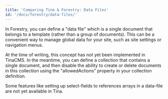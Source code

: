 ```yaml
---
title: 'Comparing Tina & Forestry: Data Files'
id: '/docs/forestry/data-files/'
---
```


In Forestry, you can define a "data file" which is a single document that belongs to a template (rather than a group of documents). This can be a convenient way to manage global data for your site, such as site settings or navigation menus.

At the time of writing, this concept has not yet been implemented in TinaCMS. In the meantime, you can define a collection that contains a single document, and then disable the ability to create or delete documents in this collection using the "allowedActions" property in your collection definition.

Some features like setting up select-fields to references arrays in a data-file are not yet available in Tina.
